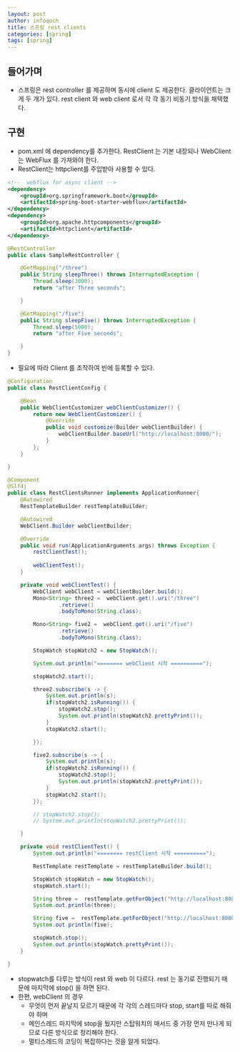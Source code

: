 ```yaml
---
layout: post
author: infoqoch
title: 스프링 rest clients
categories: [spring]
tags: [spring]
---
```


## 들어가며
- 스프링은 rest controller 를 제공하며 동시에 client 도 제공한다. 클라이언트는 크게 두 개가 있다. rest client 와 web client 로서 각 각 동기 비동기 방식을 채택했다.

## 구현

- pom.xml 에 dependency를 추가한다. RestClient 는 기본 내장되나 WebClient 는 WebFlux 를 가져와야 한다. 
- RestClient는  httpclient를 주입받아 사용할 수 있다. 

```xml
<!--  webflux for async client -->
<dependency>
    <groupId>org.springframework.boot</groupId>
    <artifactId>spring-boot-starter-webflux</artifactId>
</dependency>
<dependency>
    <groupId>org.apache.httpcomponents</groupId>
    <artifactId>httpclient</artifactId>
</dependency>
```

```java
@RestController
public class SampleRestController {

	@GetMapping("/three")
	public String sleepThree() throws InterruptedException {
		Thread.sleep(3000);
		return "after Three seconds";

	}

	@GetMapping("/five")
	public String sleepFive() throws InterruptedException {
		Thread.sleep(5000);
		return "after Five seconds";

	}
}
```
- 필요에 따라 Client 를 조작하여 빈에 등록할 수 있다. 

```java
@Configuration
public class RestClientConfig {

	@Bean
	public WebClientCustomizer webClientCustomizer() {
		return new WebClientCustomizer() {
			@Override
			public void customize(Builder webClientBuilder) {
				webClientBuilder.baseUrl("http://localhost:8080/");
			}
		};
	}

}
```

```java
@Component
@Slf4j
public class RestClientsRunner implements ApplicationRunner{
	@Autowired
	RestTemplateBuilder restTemplateBuilder;

	@Autowired
	WebClient.Builder webClientBuilder;

	@Override
	public void run(ApplicationArguments args) throws Exception {
		restClientTest();
        
        webClientTest();
	}

	private void webClientTest() {
		WebClient webClient = webClientBuilder.build();
		Mono<String> three2 =  webClient.get().uri("/three")
				.retrieve()
				.bodyToMono(String.class);

		Mono<String> five2 =  webClient.get().uri("/five")
				.retrieve()
				.bodyToMono(String.class);

		StopWatch stopWatch2 = new StopWatch();

		System.out.println("======== webClient 시작 ==========");

		stopWatch2.start();

		three2.subscribe(s -> {
			System.out.println(s);
			if(stopWatch2.isRunning()) {
				stopWatch2.stop();
				System.out.println(stopWatch2.prettyPrint());
			}
			stopWatch2.start();

		});

		five2.subscribe(s -> {
			System.out.println(s);
			if(stopWatch2.isRunning()) {
				stopWatch2.stop();
				System.out.println(stopWatch2.prettyPrint());
			}
			stopWatch2.start();
		});

        // stopWatch2.stop();
        // System.out.println(stopWatch2.prettyPrint());

    }

	private void restClientTest() {
		System.out.println("======== restClient 시작 ==========");

		RestTemplate restTemplate = restTemplateBuilder.build();

		StopWatch stopWatch = new StopWatch();
		stopWatch.start();

		String three =  restTemplate.getForObject("http://localhost:8080/three", String.class);
		System.out.println(three);

		String five =  restTemplate.getForObject("http://localhost:8080/five", String.class);
		System.out.println(five);

		stopWatch.stop();
		System.out.println(stopWatch.prettyPrint());
	}

}
```

- stopwatch를 다루는 방식이 rest 와 web 이 다르다. rest 는 동기로 진행되기 때문에 마지막에 stop() 을 하면 된다.
- 한편, webClient 의 경우 
  - 무엇이 먼저 끝날지 모르기 때문에 각 각의 스레드마다 stop, start를 따로 해줘야 하며
  - 메인스레드 마지막에 stop을 뒀지만 스탑워치의 매서드 중 가장 먼저 만나게 되므로 다른 방식으로 정리해야 한다. 
  - 멀티스레드의 코딩이 복잡하다는 것을 알게 되었다. 